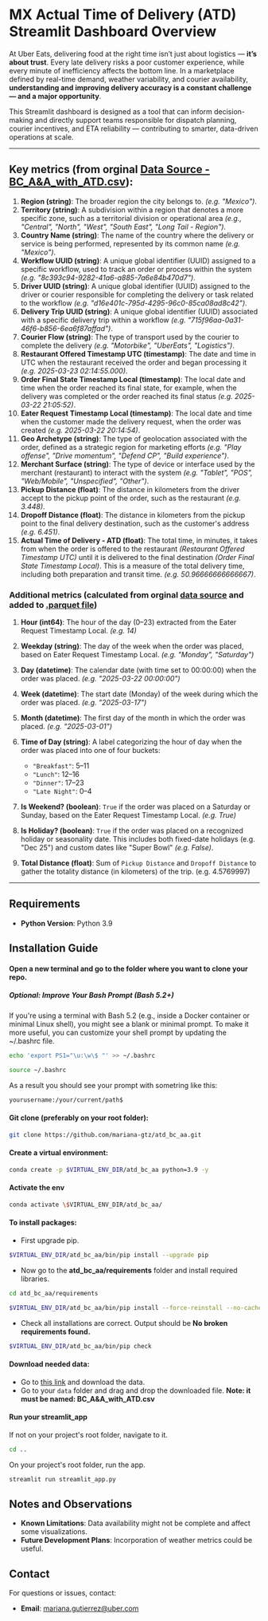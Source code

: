 # MX Actual Time of Delivery (ATD) Streamlit Dashboard Overview

At Uber Eats, delivering food at the right time isn’t just about logistics — **it’s about trust**. Every late delivery risks a poor customer experience, while every minute of inefficiency affects the bottom line. In a marketplace defined by real-time demand, weather variability, and courier availability, **understanding and improving delivery accuracy is a constant challenge — and a major opportunity**.

This Streamlit dashboard is designed as a tool that can inform decision-making and directly support teams responsible for dispatch planning, courier incentives, and ETA reliability — contributing to smarter, data-driven operations at scale.

---
 
## Key metrics (from orginal [Data Source - BC_A&A_with_ATD.csv](data/BC_A&A_with_ATD.csv)):

1. **Region (string)**: The broader region the city belongs to. *(e.g. "Mexico")*. 
2. **Territory (string)**: A subdivision within a region that denotes a more specific zone, such as a territorial division or operational area *(e.g., "Central", "North", "West", "South East", "Long Tail - Region")*.
3. **Country Name (string)**: The name of the country where the delivery or service is being performed, represented by its common name *(e.g. "Mexico")*. 
4. **Workflow UUID (string)**: A unique global identifier (UUID) assigned to a specific workflow, used to track an order or process within the system *(e.g. "8c393c94-9282-41a6-a885-7a6e84b470d7")*. 
5. **Driver UUID (string)**: A unique global identifier (UUID) assigned to the driver or courier responsible for completing the delivery or task related to the workflow *(e.g. "d16e401c-795d-4295-96c0-85ca08ad8c42")*.
6. **Delivery Trip UUID (string)**: A unique global identifier (UUID) associated with a specific delivery trip within a workflow *(e.g. "715f96aa-0a31-46f6-b856-6ea6f87affad")*.
7. **Courier Flow (string)**: The type of transport used by the courier to complete the delivery *(e.g. "Motorbike", "UberEats", "Logistics")*.
8. **Restaurant Offered Timestamp UTC (timestamp)**: The date and time in UTC when the restaurant received the order and began processing it *(e.g. 2025-03-23 02:14:55.000)*.
9. **Order Final State Timestamp Local (timestamp)**: The local date and time when the order reached its final state, for example, when the delivery was completed or the order reached its final status *(e.g. 2025-03-22 21:05:52)*.
10. **Eater Request Timestamp Local (timestamp)**: The local date and time when the customer made the delivery request, when the order was created *(e.g. 2025-03-22 20:14:54)*.
11. **Geo Archetype (string)**: The type of geolocation associated with the order, defined as a strategic region for marketing efforts *(e.g. "Play offense", "Drive momentum", "Defend CP", "Build experience")*.
12. **Merchant Surface (string)**: The type of device or interface used by the merchant (restaurant) to interact with the system *(e.g. "Tablet", "POS", "Web/Mobile", "Unspecified", "Other")*.
13. **Pickup Distance (float)**: The distance in kilometers from the driver accept to the pickup point of the order, such as the restaurant *(e.g. 3.448)*.
14. **Dropoff Distance (float)**: The distance in kilometers from the pickup point to the final delivery destination, such as the customer's address *(e.g. 6.451)*.
15. **Actual Time of Delivery - ATD (float)**: The total time, in minutes, it takes from when the order is offered to the restaurant *(Restaurant Offered Timestamp UTC)* until it is delivered to the final destination *(Order Final State Timestamp Local)*. This is a measure of the total delivery time, including both preparation and transit time. *(e.g. 50.96666666666667)*.

### Additional metrics (calculated from orginal [data source](data/BC_A&A_with_ATD.csv) and added to [.parquet file](data/BC_A&A_with_ATD.parquet))

1. **Hour (int64)**: The hour of the day (0–23) extracted from the Eater Request Timestamp Local. *(e.g. 14)*

2. **Weekday (string)**: The day of the week when the order was placed, based on Eater Request Timestamp Local. *(e.g. "Monday", "Saturday")*

3. **Day (datetime)**: The calendar date (with time set to 00:00:00) when the order was placed. *(e.g. "2025-03-22 00:00:00")*

4. **Week (datetime)**: The start date (Monday) of the week during which the order was placed. *(e.g. "2025-03-17")*

5. **Month (datetime)**: The first day of the month in which the order was placed. *(e.g. "2025-03-01")*

6. **Time of Day (string)**: A label categorizing the hour of day when the order was placed into one of four buckets:
   - `"Breakfast"`: 5–11
   - `"Lunch"`: 12–16
   - `"Dinner"`: 17–23
   - `"Late Night"`: 0–4  

7. **Is Weekend? (boolean)**: `True` if the order was placed on a Saturday or Sunday, based on the Eater Request Timestamp Local. *(e.g. True)*

8. **Is Holiday? (boolean)**: `True` if the order was placed on a recognized holiday or seasonality date. This includes both fixed-date holidays (e.g. "Dec 25") and custom dates like "Super Bowl" *(e.g. False)*.

9. **Total Distance (float)**: Sum of `Pickup Distance` and `Dropoff Distance` to gather the totality distance (in kilometers) of the trip. (e.g. 4.5769997)


---

## Requirements
- **Python Version**: Python 3.9


## Installation Guide

#### Open a new terminal and go to the folder where you want to clone your repo.

##### Optional: Improve Your Bash Prompt (Bash 5.2+)
If you're using a terminal with Bash 5.2 (e.g., inside a Docker container or minimal Linux shell), you might see a blank or minimal prompt. To make it more useful, you can customize your shell prompt by updating the ~/.bashrc file.
```bash
echo 'export PS1="\u:\w\$ "' >> ~/.bashrc
```
```bash
source ~/.bashrc
```
As a result you should see your prompt with sometring like this:
```bash
yourusername:/your/current/path$
```

#### Git clone (preferably on your root folder):
```bash
git clone https://github.com/mariana-gtz/atd_bc_aa.git
```

#### Create a virtual environment:
```bash
conda create -p $VIRTUAL_ENV_DIR/atd_bc_aa python=3.9 -y
```

#### Activate the env
```bash
conda activate \$VIRTUAL_ENV_DIR/atd_bc_aa/
```

#### To install packages:
- First upgrade pip.
```bash
$VIRTUAL_ENV_DIR/atd_bc_aa/bin/pip install --upgrade pip
```

- Now go to the **atd_bc_aa/requirements** folder and install required libraries.
```bash
cd atd_bc_aa/requirements
```
```bash
$VIRTUAL_ENV_DIR/atd_bc_aa/bin/pip install --force-reinstall --no-cache-dir -r requirements.txt
```

- Check all installations are correct. Output should be **No broken requirements found.**
```bash
$VIRTUAL_ENV_DIR/atd_bc_aa/bin/pip check
```


#### Download needed data:
- Go to [this link](https://drive.google.com/file/d/1JOlK0MKo11p2wI3rDnxIzvVzGg-oVPnw/view?usp=sharing) and download the data.
- Go to your `data` folder and drag and drop the downloaded file. **Note: it must be named: BC_A&A_with_ATD.csv**


#### Run your streamlit_app
If not on your project's root folder, navigate to it.
```bash
cd ..
```

On your project's root folder, run the app.
```bash
streamlit run streamlit_app.py 
```


## Notes and Observations
- **Known Limitations**: Data availability might not be complete and affect some visualizations.
- **Future Development Plans**: Incorporation of weather metrics could be useful.


## Contact
For questions or issues, contact:
- **Email**: mariana.gutierrez@uber.com
